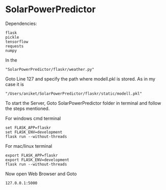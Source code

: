 # SolarPowerPredictor

Dependencies:
	
	flask
	pickle
	tensorflow
	requests
	numpy

In the 
	
	"SolarPowerPredictor/flaskr/weather.py" 

Goto Line 127 and specify the path where modell.pkl is stored. As in my case it is 
	
	"/Users/aniket/SolarPowerPredictor/flaskr/static/modell.pkl"

To start the Server, Goto SolarPowerPredictor folder in terminal and follow the steps mentioned.

For windows cmd terminal

	set FLASK_APP=flaskr
	set FLASK_ENV=development
	flask run --without-threads

For mac/linux terminal

	export FLASK_APP=flaskr
	export FLASK_ENV=development
	flask run --without-threads

Now open Web Browser and Goto
	
	127.0.0.1:5000

